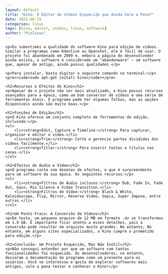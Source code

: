 ```yaml
---
layout: default
title: "Kino: O Editor de Vídeos Esquecido que Ainda Vale a Pena?"
date: 2025-08-15
categories: linux
tags: [kino, editor, vídeos, linux, software]
author: "Piolinux"
---
```





<body>
    <section class="post-content">

    <p>Eu subestimei a qualidade do software Kino para edição de vídeos. Similar a programas como Kdenlive ou Openshot, ele é fácil de usar. O projeto foi abandonado em 2009 e, embora a página do desenvolvedor ainda exista, o software é considerado um "abandonware" – um software que, apesar de antigo, ainda possui qualidades.</p>

    <p>Para instalar, basta digitar o seguinte comando no terminal:</p>
    <pre><code>sudo apt-get install kino</code></pre>

    <h2>Recursos e Efeitos do Kino</h2>
    <p>Apesar de o projeto não ser mais atualizado, o Kino possui recursos avançados para a época, como um bom conversor de vídeos e uma série de ferramentas úteis. O programa pode ter algumas falhas, mas as opções disponíveis ainda são muito boas.</p>

    <h2>Funções de Edição</h2>
    <p>O Kino oferece um conjunto completo de ferramentas de edição, incluindo:</p>
    <ul>
        <li><strong>Edit, Capture e Timeline:</strong> Para capturar, organizar e editar o vídeo.</li>
        <li><strong>Trim:</strong> Corte e gerencie partes divididas dos vídeos facilmente.</li>
        <li><strong>Titler:</strong> Para inserir textos e títulos nas cenas.</li>
    </ul>

    <h2>Efeitos de Áudio e Vídeo</h2>
    <p>O programa conta com dezenas de efeitos, o que é surpreendente 
    para um software da sua época. Os seguintes recursos:</p>
    <ul>
        <li><strong>Filtros de Áudio inclusos:</strong> Dub, Fade In, Fade Out, Gain, Mix Silence e Video Transition.</li>
        <li><strong>Filtros de Vídeo:</strong> Black & White, Kaleidoscope, Flip, Mirror, Reverse Video, Sepia, Super Impose, entre outros.</li>
    </ul>

    <h2>Um Ponto Fraco: A Conversão de Vídeos</h2>
    <p>Em teste, um pequeno arquivo de 12 MB em formato .dv se transformou em 1.9 GB. É importante ficar atento a esses detalhes, pois a conversão pode resultar em arquivos muito grandes. No entanto, No entanto, em alguns sites especializados, o Kino cumpre o prometido para edição.</p>

    <h2>Conclusão: Um Projeto Esquecido, Mas Não Inútil</h2>
    <p>Não consegui entender por que um software com tantas 
    funcionalidades foi esquecido. Os desenvolvedores, no entanto, 
    deixaram a documentação do programa como um presente para os 
    usuários. Você se interessou e gosta de explorar softwares mais antigos, vale a pena testar e conhecer o Kino!</p>
</section>
</body>

